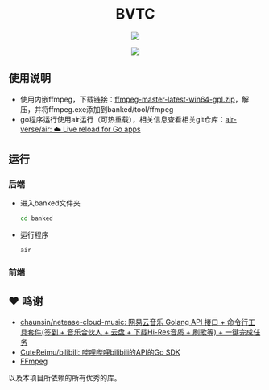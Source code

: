 <div align="center">

# BVTC

![](https://img.shields.io/github/go-mod/go-version/2025youzill/bilibili-video-to-mp4?filename=banked%2Fgo.mod)

![](https://img.shields.io/badge/npm-10.9.0-blue)

</div>

## 使用说明
- 使用内嵌ffmpeg，下载链接：[ffmpeg-master-latest-win64-gpl.zip](https://github.com/BtbN/FFmpeg-Builds/releases/download/latest/ffmpeg-master-latest-win64-gpl.zip)，解压，并将ffmpeg.exe添加到banked/tool/ffmpeg
- go程序运行使用air运行（可热重载），相关信息查看相关git仓库：[air-verse/air: ☁️ Live reload for Go apps](https://github.com/air-verse/air)

## 运行

### 后端

- 进入banked文件夹
  ```bash
  cd banked
  ```
- 运行程序
  ```bash
  air
  ````

### 前端

## ❤️ 鸣谢

- [chaunsin/netease-cloud-music: 网易云音乐 Golang API 接口 + 命令行工具套件(签到 + 音乐合伙人 + 云盘 + 下载Hi-Res音质 + 刷歌等) + 一键完成任务](https://github.com/chaunsin/netease-cloud-music)
- [CuteReimu/bilibili: 哔哩哔哩bilibili的API的Go SDK](https://github.com/CuteReimu/bilibili)
- [FFmpeg](https://ffmpeg.org/)

以及本项目所依赖的所有优秀的库。
